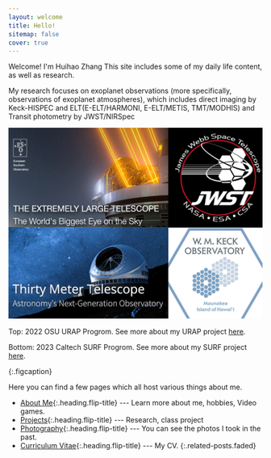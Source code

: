 ```yaml
---
layout: welcome
title: Hello!
sitemap: false
cover: true
---
```


Welcome! I'm Huihao Zhang
This site includes some of my daily life content, as well as research.

My research focuses on exoplanet observations (more specifically, observations of exoplanet atmospheres), which includes direct imaging by Keck-HISPEC and ELT(E-ELT/HARMONI, E-ELT/METIS, TMT/MODHIS) and Transit photometry by JWST/NIRSpec

![Surp 2021 Cohort](/assets/img/first_main_page.png)

Top: 2022 OSU URAP Progrom. See more about my URAP project [here](_projects/extinction.md).

Bottom: 2023 Caltech SURF Progrom. See more about my SURF project [here](_projects/quasar_luminosity.md).

{:.figcaption}

Here you can find a few pages which all host various things about me.

* [About Me]{:.heading.flip-title} --- Learn more about me, hobbies, Video games.
* [Projects]{:.heading.flip-title} --- Research, class project
* [Photography]{:.heading.flip-title} --- You can see the photos I took in the past.
* [Curriculum Vitae]{:.heading.flip-title} --- My CV.
{:.related-posts.faded}

[Projects]: projects
[About Me]: about
[Photography]: photography
[Curriculum Vitae]: cv
